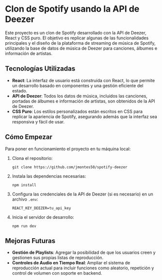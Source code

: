 # Clon de Spotify usando la API de Deezer

Este proyecto es un clon de Spotify desarrollado con la API de Deezer, React y CSS puro. El objetivo es replicar algunas de las funcionalidades principales y el diseño de la plataforma de streaming de música de Spotify, utilizando la base de datos de música de Deezer para canciones, álbumes e información de artistas.

## Tecnologías Utilizadas

- **React**: La interfaz de usuario está construida con React, lo que permite un desarrollo basado en componentes y una gestión eficiente del estado.
- **API de Deezer**: Todos los datos de música, incluidos las canciones, portadas de álbumes e información de artistas, son obtenidos de la API de Deezer.
- **CSS Puro**: Los estilos personalizados están escritos en CSS para replicar la apariencia de Spotify, asegurando además que la interfaz sea responsiva y fácil de usar.

## Cómo Empezar

Para poner en funcionamiento el proyecto en tu máquina local:

1. Clona el repositorio:
   ```
   git clone https://github.com/jmontes50/spotify-deezer
   ```
2. Instala las dependencias necesarias:
   ```
   npm install
   ```
3. Configura las credenciales de la API de Deezer (si es necesario) en un archivo `.env`:
   ```
   REACT_KEY_DEEZER=tu_api_key
   ```
4. Inicia el servidor de desarrollo:
   ```
   npm run dev
   ```

## Mejoras Futuras

- **Gestión de Playlists**: Agregar la posibilidad de que los usuarios creen y gestionen sus propias listas de reproducción.
- **Controles de Audio en Tiempo Real**: Ampliar el sistema de reproducción actual para incluir funciones como aleatorio, repetición y control de volumen con soporte en backend.
